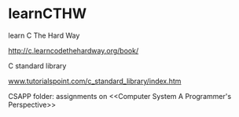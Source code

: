 learnCTHW
=========

learn C The Hard Way

http://c.learncodethehardway.org/book/

C standard library

www.tutorialspoint.com/c_standard_library/index.htm

CSAPP folder:
assignments on <<Computer System A Programmer's Perspective>>
